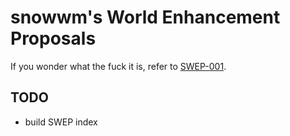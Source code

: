# snowwm's World Enhancement Proposals

If you wonder what the fuck it is, refer to [SWEP-001](001-swep-meta.md).

## TODO

- build SWEP index
